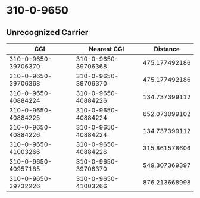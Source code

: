 # 310-0-9650
## Unrecognized Carrier


| CGI | Nearest CGI | Distance |
|-----|-------------|----------|
| 310-0-9650-39706370 | 310-0-9650-39706368 | 475.177492186 |
| 310-0-9650-39706368 | 310-0-9650-39706370 | 475.177492186 |
| 310-0-9650-40884224 | 310-0-9650-40884226 | 134.737399112 |
| 310-0-9650-40884225 | 310-0-9650-40884224 | 652.073099102 |
| 310-0-9650-40884226 | 310-0-9650-40884224 | 134.737399112 |
| 310-0-9650-41003266 | 310-0-9650-40884226 | 315.861578606 |
| 310-0-9650-40957185 | 310-0-9650-39706370 | 549.307369397 |
| 310-0-9650-39732226 | 310-0-9650-41003266 | 876.213668998 |
